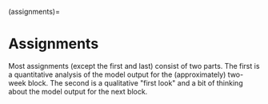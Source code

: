 (assignments)=
# Assignments

Most assignments (except the first and last) consist of two parts.  The first
is a quantitative analysis of the model output for the (approximately) two-week
block.  The second is a qualitative "first look" and a bit of thinking about
the model output for the next block.

```{tableofcontents}
```